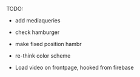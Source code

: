 TODO:

- add mediaqueries
- check hamburger
- make fixed position hambr

- re-think color scheme

- Load video on frontpage, hooked from firebase
